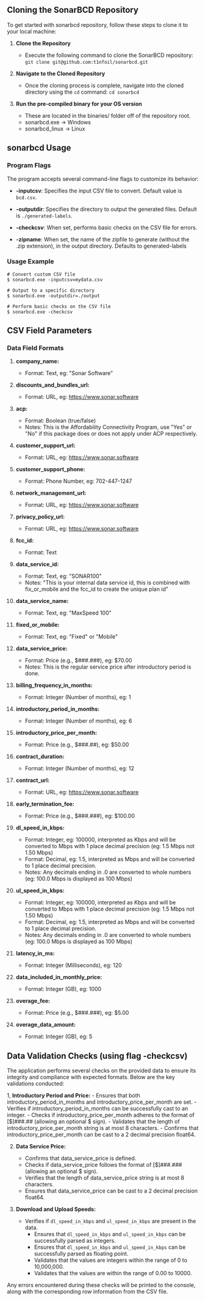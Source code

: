 ## Cloning the SonarBCD Repository

To get started with sonarbcd repository, follow these steps to clone it to your local machine:

1. **Clone the Repository**
   - Execute the following command to clone the SonarBCD repository:
     `git clone git@github.com:t1nfoil/sonarbcd.git`
     
2. **Navigate to the Cloned Repository**
   - Once the cloning process is complete, navigate into the cloned directory using the `cd` command:
     `cd sonarbcd`

3. **Run the pre-compiled binary for your OS version**
   - These are located in the binaries/ folder off of the repository root.
   - sonarbcd.exe -> Windows
   - sonarbcd_linux -> Linux
    
## sonarbcd Usage ##

### Program Flags ###

The program accepts several command-line flags to customize its behavior:

- **-inputcsv**: Specifies the input CSV file to convert. Default value is `bcd.csv`.

- **-outputdir**: Specifies the directory to output the generated files. Default is `./generated-labels`.

- **-checkcsv**: When set, performs basic checks on the CSV file for errors.

- **-zipname**: When set, the name of the zipfile to generate (without the .zip extension), in the output directory. Defaults to generated-labels

### Usage Example ###

```
# Convert custom CSV file
$ sonarbcd.exe -inputcsv=mydata.csv

# Output to a specific directory
$ sonarbcd.exe -outputdir=./output

# Perform basic checks on the CSV file
$ sonarbcd.exe -checkcsv
```

## CSV Field Parameters ##

   ### Data Field Formats ###

1. **company_name:** 
   - Format: Text, eg: "Sonar Software"

2. **discounts_and_bundles_url:** 
   - Format: URL, eg: https://www.sonar.software

3. **acp:**
   - Format: Boolean (true/false)
   - Notes: This is the Affordability Connectivity Program, use "Yes" or "No" if this package does or does not apply under ACP respectively.

4. **customer_support_url:** 
   - Format: URL, eg: https://www.sonar.software

5. **customer_support_phone:** 
   - Format: Phone Number, eg: 702-447-1247

6. **network_management_url:** 
   - Format: URL, eg: https://www.sonar.software

7. **privacy_policy_url:** 
   - Format: URL, eg: https://www.sonar.software

8. **fcc_id:** 
   - Format: Text

9. **data_service_id:** 
   - Format: Text, eg: "SONAR100"
   - Notes: "This is your internal data service id, this is combined with fix_or_mobile and the fcc_id to create the unique plan id"

10. **data_service_name:** 
    - Format: Text, eg: "MaxSpeed 100"

11. **fixed_or_mobile:** 
    - Format: Text, eg: "Fixed" or "Mobile"

12. **data_service_price:** 
    - Format: Price (e.g., $###.###), eg: $70.00
    - Notes: This is the regular service price after introductory period is done.

13. **billing_frequency_in_months:** 
    - Format: Integer (Number of months), eg: 1

14. **introductory_period_in_months:** 
    - Format: Integer (Number of months), eg: 6

15. **introductory_price_per_month:** 
    - Format: Price (e.g., $###.##), eg: $50.00

16. **contract_duration:** 
    - Format: Integer (Number of months), eg: 12

17. **contract_url:** 
    - Format: URL, eg: https://www.sonar.software

18. **early_termination_fee:** 
    - Format: Price (e.g., $###.###), eg: $100.00

19. **dl_speed_in_kbps:** 
    - Format: Integer, eg: 100000, interpreted as Kbps and will be converted to Mbps with 1 place decimal precision (eg: 1.5 Mbps not 1.50 Mbps)
    - Format: Decimal, eg: 1.5, interpreted as Mbps and will be converted to 1 place decimal precision.
    - Notes: Any decimals ending in .0 are converted to whole numbers (eg: 100.0 Mbps is displayed as 100 Mbps)

20. **ul_speed_in_kbps:** 
    - Format: Integer, eg: 100000, interpreted as Kbps and will be converted to Mbps with 1 place decimal precision (eg: 1.5 Mbps not 1.50 Mbps)
    - Format: Decimal, eg: 1.5, interpreted as Mbps and will be converted to 1 place decimal precision.
    - Notes: Any decimals ending in .0 are converted to whole numbers (eg: 100.0 Mbps is displayed as 100 Mbps)

21. **latency_in_ms:** 
    - Format: Integer (Milliseconds), eg: 120

22. **data_included_in_monthly_price:** 
    - Format: Integer (GB), eg: 1000

23. **overage_fee:** 
    - Format: Price (e.g., $###.###), eg: $5.00

24. **overage_data_amount:** 
    - Format: Integer (GB), eg: 5

## Data Validation Checks (using flag -checkcsv) ##

The application performs several checks on the provided data to ensure its integrity and compliance with expected formats. Below are the key validations conducted:

1, **Introductory Period and Price:**
    - Ensures that both introductory_period_in_months and introductory_price_per_month are set.
    - Verifies if introductory_period_in_months can be successfully cast to an integer.
    - Checks if introductory_price_per_month adheres to the format of [$]###.## (allowing an optional $ sign).
    - Validates that the length of introductory_price_per_month string is at most 8 characters.
    - Confirms that introductory_price_per_month can be cast to a 2 decimal precision float64.

2. **Data Service Price:**
    - Confirms that data_service_price is defined.
    - Checks if data_service_price follows the format of [$]###.### (allowing an optional $ sign).
    - Verifies that the length of data_service_price string is at most 8 characters.
    - Ensures that data_service_price can be cast to a 2 decimal precision float64.

3. **Download and Upload Speeds:**
   - Verifies if `dl_speed_in_kbps` and `ul_speed_in_kbps` are present in the data.
      - Ensures that `dl_speed_in_kbps` and `ul_speed_in_kbps` can be successfully parsed as integers.
      - Ensures that `dl_speed_in_kbps` and `ul_speed_in_kbps` can be successfully parsed as floating point.
      - Validates that the values are integers within the range of 0 to 10,000,000.
      - Validates that the values are within the range of 0.00 to 10000.

Any errors encountered during these checks will be printed to the console, along with the corresponding row information from the CSV file.


